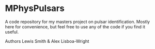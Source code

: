 # MPhysPulsars
A code repository for my masters project on pulsar identification. Mostly here for convenience, but feel free to use any of the code if you find it useful.

Authors Lewis Smith & Alex Lisboa-Wright
